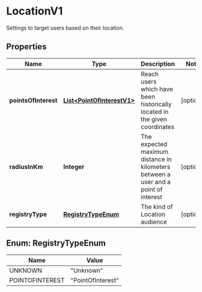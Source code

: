 

# LocationV1

Settings to target users based on their location.

## Properties

Name | Type | Description | Notes
------------ | ------------- | ------------- | -------------
**pointsOfInterest** | [**List&lt;PointOfInterestV1&gt;**](PointOfInterestV1.md) | Reach users which have been historically located in the given coordinates |  [optional]
**radiusInKm** | **Integer** | The expected maximum distance in kilometers between a user and a point of interest |  [optional]
**registryType** | [**RegistryTypeEnum**](#RegistryTypeEnum) | The kind of Location audience |  [optional]



## Enum: RegistryTypeEnum

Name | Value
---- | -----
UNKNOWN | &quot;Unknown&quot;
POINTOFINTEREST | &quot;PointOfInterest&quot;



